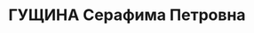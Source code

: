 ---
title: ГУЩИНА Серафима Петровна
description: 'Родилась в 1912 г., г. Казань, русская, телеграфистка. Проживала: г.
  Йошкар-Ола.

  Приговорена: 10 апреля 1936 г.

  Приговор: 3 года лишения свободы.'
---